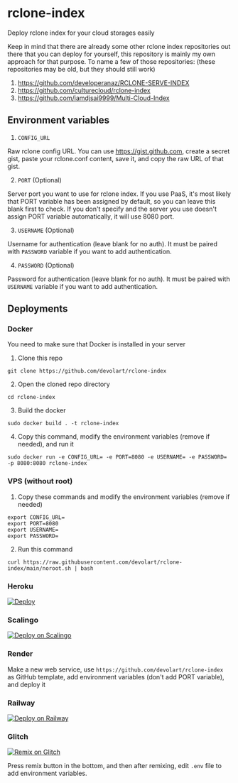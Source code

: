 # rclone-index
Deploy rclone index for your cloud storages easily

Keep in mind that there are already some other rclone index repositories out there that you can deploy for yourself, this repository is mainly my own approach for that purpose. To name a few of those repositories: (these repositories may be old, but they should still work)

1. https://github.com/developeranaz/RCLONE-SERVE-INDEX
2. https://github.com/culturecloud/rclone-index
3. https://github.com/iamdjsai9999/Multi-Cloud-Index

## Environment variables
1. `CONFIG_URL`

Raw rclone config URL. You can use https://gist.github.com, create a secret gist, paste your rclone.conf content, save it, and copy the raw URL of that gist.

2. `PORT` (Optional)

Server port you want to use for rclone index. If you use PaaS, it's most likely that PORT variable has been assigned by default, so you can leave this blank first to check. If you don't specify and the server you use doesn't assign PORT variable automatically, it will use 8080 port.

3. `USERNAME` (Optional)

Username for authentication (leave blank for no auth). It must be paired with `PASSWORD` variable if you want to add authentication.

4. `PASSWORD` (Optional)

Password for authentication (leave blank for no auth). It must be paired with `USERNAME` variable if you want to add authentication.

## Deployments
### Docker
You need to make sure that Docker is installed in your server
1. Clone this repo
```
git clone https://github.com/devolart/rclone-index
```
2. Open the cloned repo directory
```
cd rclone-index
```
3. Build the docker
```
sudo docker build . -t rclone-index
```
4. Copy this command, modify the environment variables (remove if needed), and run it
```
sudo docker run -e CONFIG_URL= -e PORT=8080 -e USERNAME= -e PASSWORD= -p 8080:8080 rclone-index
```
### VPS (without root)
1. Copy these commands and modify the environment variables (remove if needed)
```
export CONFIG_URL=
export PORT=8080
export USERNAME=
export PASSWORD=
```
2. Run this command
```
curl https://raw.githubusercontent.com/devolart/rclone-index/main/noroot.sh | bash
```
### Heroku
[![Deploy](https://www.herokucdn.com/deploy/button.svg)](https://heroku.com/deploy?template=https://github.com/devolart/rclone-index)

### Scalingo
[![Deploy on Scalingo](https://cdn.scalingo.com/deploy/button.svg)](https://dashboard.scalingo.com/create/app?source=https://github.com/devolart/rclone-index#main)

### Render
Make a new web service, use `https://github.com/devolart/rclone-index` as GitHub template, add environment variables (don't add PORT variable), and deploy it

### Railway
[![Deploy on Railway](https://railway.app/button.svg)](https://railway.app/template/dEP4Kk)

### Glitch
[![Remix on Glitch](https://cdn.glitch.com/2703baf2-b643-4da7-ab91-7ee2a2d00b5b%2Fremix-button-v2.svg)](https://glitch.com/~rclone-index)

Press remix button in the bottom, and then after remixing, edit `.env` file to add environment variables.
